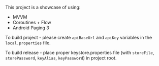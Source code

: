 This project is a showcase of using:
- MVVM
- Coroutines + Flow
- Android Paging 3

To build project - please create `apiBaseUrl` and `apiKey` variables in the `local.properties` file.

To build release - place proper keystore.properties file (with `storeFile`, `storePassword`, `keyAlias`, `keyPassword`) in project root.